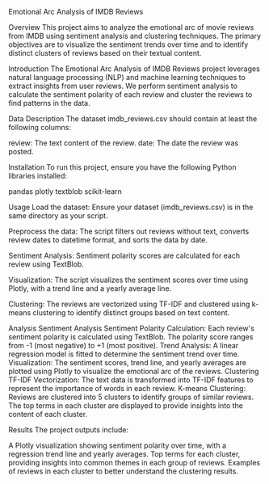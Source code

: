 Emotional Arc Analysis of IMDB Reviews


Overview
This project aims to analyze the emotional arc of movie reviews from IMDB using sentiment analysis and clustering techniques. The primary objectives are to visualize the sentiment trends over time and to identify distinct clusters of reviews based on their textual content.

Introduction
The Emotional Arc Analysis of IMDB Reviews project leverages natural language processing (NLP) and machine learning techniques to extract insights from user reviews. We perform sentiment analysis to calculate the sentiment polarity of each review and cluster the reviews to find patterns in the data.

Data Description
The dataset imdb_reviews.csv should contain at least the following columns:

review: The text content of the review.
date: The date the review was posted.

Installation
To run this project, ensure you have the following Python libraries installed:

pandas
plotly
textblob
scikit-learn

Usage
Load the dataset: Ensure your dataset (imdb_reviews.csv) is in the same directory as your script.

Preprocess the data: The script filters out reviews without text, converts review dates to datetime format, and sorts the data by date.

Sentiment Analysis: Sentiment polarity scores are calculated for each review using TextBlob.

Visualization: The script visualizes the sentiment scores over time using Plotly, with a trend line and a yearly average line.

Clustering: The reviews are vectorized using TF-IDF and clustered using k-means clustering to identify distinct groups based on text content.

Analysis
Sentiment Analysis
Sentiment Polarity Calculation: Each review's sentiment polarity is calculated using TextBlob. The polarity score ranges from -1 (most negative) to +1 (most positive).
Trend Analysis: A linear regression model is fitted to determine the sentiment trend over time.
Visualization: The sentiment scores, trend line, and yearly averages are plotted using Plotly to visualize the emotional arc of the reviews.
Clustering
TF-IDF Vectorization: The text data is transformed into TF-IDF features to represent the importance of words in each review.
K-means Clustering: Reviews are clustered into 5 clusters to identify groups of similar reviews. The top terms in each cluster are displayed to provide insights into the content of each cluster.

Results
The project outputs include:

A Plotly visualization showing sentiment polarity over time, with a regression trend line and yearly averages.
Top terms for each cluster, providing insights into common themes in each group of reviews.
Examples of reviews in each cluster to better understand the clustering results.

